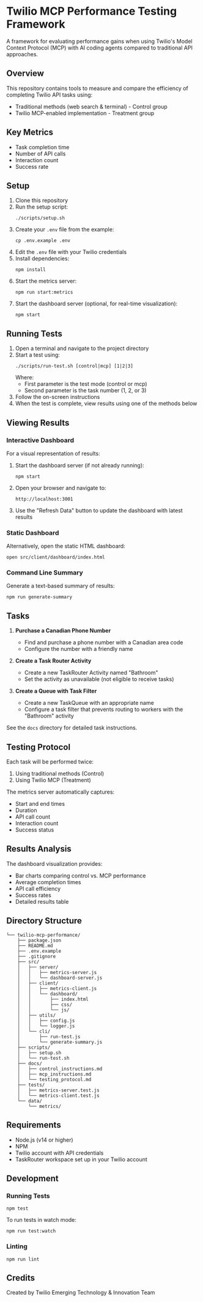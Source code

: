 # Twilio MCP Performance Testing Framework

A framework for evaluating performance gains when using Twilio's Model Context Protocol (MCP) with AI coding agents compared to traditional API approaches.

## Overview

This repository contains tools to measure and compare the efficiency of completing Twilio API tasks using:
- Traditional methods (web search & terminal) - Control group
- Twilio MCP-enabled implementation - Treatment group

## Key Metrics

- Task completion time
- Number of API calls
- Interaction count
- Success rate

## Setup

1. Clone this repository
2. Run the setup script:
   ```
   ./scripts/setup.sh
   ```
3. Create your `.env` file from the example:
   ```
   cp .env.example .env
   ```
4. Edit the `.env` file with your Twilio credentials
5. Install dependencies:
   ```
   npm install
   ```
6. Start the metrics server:
   ```
   npm run start:metrics
   ```
7. Start the dashboard server (optional, for real-time visualization):
   ```
   npm start
   ```

## Running Tests

1. Open a terminal and navigate to the project directory
2. Start a test using:
   ```
   ./scripts/run-test.sh [control|mcp] [1|2|3]
   ```
   Where:
   - First parameter is the test mode (control or mcp)
   - Second parameter is the task number (1, 2, or 3)
3. Follow the on-screen instructions
4. When the test is complete, view results using one of the methods below

## Viewing Results

### Interactive Dashboard

For a visual representation of results:

1. Start the dashboard server (if not already running):
   ```
   npm start
   ```
2. Open your browser and navigate to:
   ```
   http://localhost:3001
   ```
3. Use the "Refresh Data" button to update the dashboard with latest results

### Static Dashboard

Alternatively, open the static HTML dashboard:
```
open src/client/dashboard/index.html
```

### Command Line Summary

Generate a text-based summary of results:
```
npm run generate-summary
```

## Tasks

1. **Purchase a Canadian Phone Number**
   - Find and purchase a phone number with a Canadian area code
   - Configure the number with a friendly name

2. **Create a Task Router Activity**
   - Create a new TaskRouter Activity named "Bathroom"
   - Set the activity as unavailable (not eligible to receive tasks)

3. **Create a Queue with Task Filter**
   - Create a new TaskQueue with an appropriate name
   - Configure a task filter that prevents routing to workers with the "Bathroom" activity

See the `docs` directory for detailed task instructions.

## Testing Protocol

Each task will be performed twice:
1. Using traditional methods (Control)
2. Using Twilio MCP (Treatment)

The metrics server automatically captures:
- Start and end times
- Duration
- API call count
- Interaction count
- Success status

## Results Analysis

The dashboard visualization provides:
- Bar charts comparing control vs. MCP performance
- Average completion times
- API call efficiency
- Success rates
- Detailed results table

## Directory Structure

```
└── twilio-mcp-performance/
    ├── package.json
    ├── README.md
    ├── .env.example
    ├── .gitignore
    ├── src/
    │   ├── server/
    │   │   ├── metrics-server.js
    │   │   └── dashboard-server.js
    │   ├── client/
    │   │   ├── metrics-client.js
    │   │   └── dashboard/
    │   │       ├── index.html
    │   │       ├── css/
    │   │       └── js/
    │   ├── utils/
    │   │   ├── config.js
    │   │   └── logger.js
    │   └── cli/
    │       ├── run-test.js
    │       └── generate-summary.js
    ├── scripts/
    │   ├── setup.sh
    │   └── run-test.sh
    ├── docs/
    │   ├── control_instructions.md
    │   ├── mcp_instructions.md
    │   └── testing_protocol.md
    ├── tests/
    │   ├── metrics-server.test.js
    │   └── metrics-client.test.js
    └── data/
        └── metrics/
```

## Requirements

- Node.js (v14 or higher)
- NPM
- Twilio account with API credentials
- TaskRouter workspace set up in your Twilio account

## Development

### Running Tests
```
npm test
```

To run tests in watch mode:
```
npm run test:watch
```

### Linting
```
npm run lint
```

## Credits

Created by Twilio Emerging Technology & Innovation Team